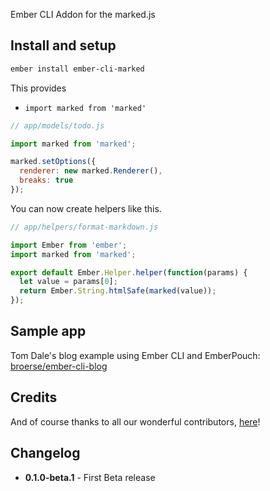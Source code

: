 
Ember CLI Addon for the marked.js

## Install and setup

```bash
ember install ember-cli-marked
```

This provides
- `import marked from 'marked'`


```js
// app/models/todo.js

import marked from 'marked';

marked.setOptions({
  renderer: new marked.Renderer(),
  breaks: true
});
```

You can now create helpers like this.

```js
// app/helpers/format-markdown.js

import Ember from 'ember';
import marked from 'marked';

export default Ember.Helper.helper(function(params) {
  let value = params[0];
  return Ember.String.htmlSafe(marked(value));
});
```

## Sample app

Tom Dale's blog example using Ember CLI and EmberPouch: [broerse/ember-cli-blog](https://github.com/broerse/ember-cli-blog)

## Credits

And of course thanks to all our wonderful contributors, [here](https://github.com/martinic/ember-cli-marked/graphs/contributors)!

## Changelog
* **0.1.0-beta.1** - First Beta release
